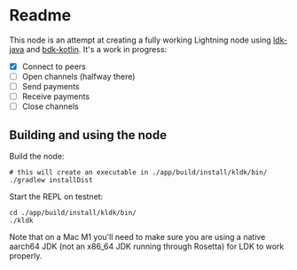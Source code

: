 # Readme

This node is an attempt at creating a fully working Lightning node using [ldk-java]() and [bdk-kotlin](). It's a work in progress:

- [x] Connect to peers
- [ ] Open channels (halfway there)
- [ ] Send payments
- [ ] Receive payments
- [ ] Close channels

## Building and using the node
Build the node:
```shell
# this will create an executable in ./app/build/install/kldk/bin/
./gradlew installDist
```

Start the REPL on testnet:
```shell
cd ./app/build/install/kldk/bin/
./kldk
```

Note that on a Mac M1 you'll need to make sure you are using a native aarch64 JDK (not an x86_64 JDK running through Rosetta) for LDK to work properly.
